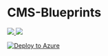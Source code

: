 # CMS-Blueprints

<a href="https://portal.azure.us/#create/Microsoft.Template/uri/https%3A%2F%2Fraw.githubusercontent.com%2Fsikovatc%2FCMS-Blueprints%2Fmaster%2FvirtualWAN.json%3Ftoken%3DAM2HUF2N4MB2DEIHWNB5FSK7GLANM" target="_blank">
    <img src="http://azuredeploy.net/AzureGov.png" />
</a> 

<a href="https://portal.azure.com/#create/Microsoft.Template/uri/https%3A%2F%2Fraw.githubusercontent.com%2Fsikovatc%2FCMS-Blueprints%2Fmaster%2FvirtualWAN.json%3Ftoken%3DAM2HUF2N4MB2DEIHWNB5FSK7GLANM" target="_blank">
    <img src="https://aka.ms/deploytoazurebutton" />
</a> 

[![Deploy to Azure](https://aka.ms/deploytoazurebutton)](https://portal.azure.com/#create/Microsoft.Template/uri/https%3A%2F%2Fraw.githubusercontent.com%2Fsikovatc%2FCMS-Blueprints%2Fmaster%2FvirtualWAN.json%3Ftoken%3DAM2HUF2N4MB2DEIHWNB5FSK7GLANM)
